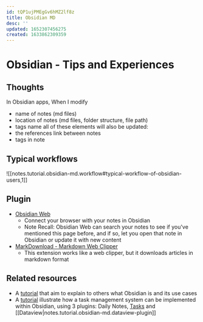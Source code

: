 ```yaml
---
id: tQP1ujPMEgGv6hMZ2lf8z
title: Obsidian MD
desc: ''
updated: 1652307456275
created: 1633862309359
---
```

# Obsidian - Tips and Experiences

## Thoughts

In Obsidian apps, When I modify
- name of notes (md files)
- location of notes (md files, folder structure, file path)
- tags name
all of these elements will also be updated:
- the references link between notes
- tags in note

## Typical workflows

![[notes.tutorial.obsidian-md.workflow#typical-workflow-of-obsidian-users,1]]

## Plugin

- [Obsidian Web](https://chrome.google.com/webstore/detail/obsidian-web/edoacekkjanmingkbkgjndndibhkegad)
  - Connect your browser with your notes in Obsidian
  - Note Recall: Obsidian Web can search your notes to see if you've mentioned this page before, and if so, let you open that note in Obsidian or update it with new content
- [MarkDownload - Markdown Web Clipper](https://chrome.google.com/webstore/detail/markdownload-markdown-web/pcmpcfapbekmbjjkdalcgopdkipoggdi)
  - This extension works like a web clipper, but it downloads articles in markdown format

## Related resources 

- A [tutorial](https://tfthacker.medium.com/obsidian-understanding-its-core-design-principles-7f3fafbd6e36) that aim to explain to others what Obsidian is and its use cases
- A [tutorial](https://forum.obsidian.md/t/my-task-management-system/36198) illustrate how a task management system can be implemented within Obsidian, using 3 plugins: Daily Notes, [Tasks](https://github.com/schemar/obsidian-tasks) and [[Dataview|notes.tutorial.obsidian-md.dataview-plugin]]